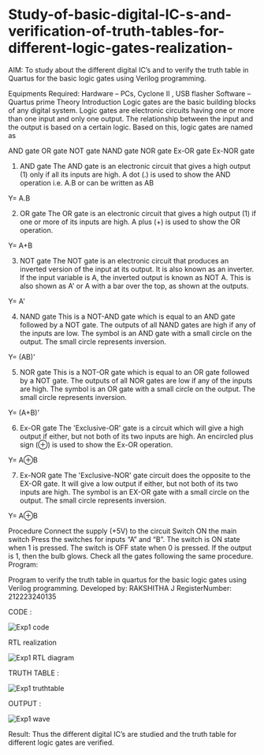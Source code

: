 # Study-of-basic-digital-IC-s-and-verification-of-truth-tables-for-different-logic-gates-realization-
 AIM:
To study about the different digital IC’s and to verify the truth table in Quartus for the basic logic gates using Verilog programming.

Equipments Required:
Hardware – PCs, Cyclone II , USB flasher
Software – Quartus prime
Theory
Introduction
Logic gates are the basic building blocks of any digital system. Logic gates are electronic circuits having one or more than one input and only one output. The relationship between the input and the output is based on a certain logic. Based on this, logic gates are named as

AND gate
OR gate
NOT gate
NAND gate
NOR gate
Ex-OR gate
Ex-NOR gate
1) AND gate
The AND gate is an electronic circuit that gives a high output (1) only if all its inputs are high. A dot (.) is used to show the AND operation i.e. A.B or can be written as AB

Y= A.B

2) OR gate
The OR gate is an electronic circuit that gives a high output (1) if one or more of its inputs are high. A plus (+) is used to show the OR operation.

Y= A+B

3) NOT gate
The NOT gate is an electronic circuit that produces an inverted version of the input at its output. It is also known as an inverter. If the input variable is A, the inverted output is known as NOT A. This is also shown as A' or A with a bar over the top, as shown at the outputs.

Y= A'

4) NAND gate
This is a NOT-AND gate which is equal to an AND gate followed by a NOT gate. The outputs of all NAND gates are high if any of the inputs are low. The symbol is an AND gate with a small circle on the output. The small circle represents inversion.

Y= (AB)’

5) NOR gate
This is a NOT-OR gate which is equal to an OR gate followed by a NOT gate. The outputs of all NOR gates are low if any of the inputs are high. The symbol is an OR gate with a small circle on the output. The small circle represents inversion.

Y= (A+B)’

6) Ex-OR gate
The 'Exclusive-OR' gate is a circuit which will give a high output if either, but not both of its two inputs are high. An encircled plus sign (⊕) is used to show the Ex-OR operation.

Y= A⊕B

7) Ex-NOR gate
The 'Exclusive-NOR' gate circuit does the opposite to the EX-OR gate. It will give a low output if either, but not both of its two inputs are high. The symbol is an EX-OR gate with a small circle on the output. The small circle represents inversion.

Y= A⊕B

Procedure
Connect the supply (+5V) to the circuit
Switch ON the main switch
Press the switches for inputs “A” and “B”. The switch is ON state when 1 is pressed. The switch is OFF state when 0 is pressed.
If the output is 1, then the bulb glows.
Check all the gates following the same procedure.
Program:

Program to verify the truth table in quartus for the basic logic gates using Verilog programming.
Developed by: RAKSHITHA J 
RegisterNumber: 212223240135

CODE :

![Exp1 code](https://github.com/Rakshithajagadeesh07/Study-of-basic-digital-IC-s-and-verification-of-truth-tables-for-different-logic-gates-realization-/assets/147081797/06ad2cda-4e54-4a42-a253-0166f421fe46)


RTL realization

![Exp1 RTL diagram](https://github.com/Rakshithajagadeesh07/Study-of-basic-digital-IC-s-and-verification-of-truth-tables-for-different-logic-gates-realization-/assets/147081797/b5dc52dc-850d-494f-bfb7-473fc765c804)

TRUTH TABLE :


![Exp1 truthtable](https://github.com/Rakshithajagadeesh07/Study-of-basic-digital-IC-s-and-verification-of-truth-tables-for-different-logic-gates-realization-/assets/147081797/56d3bfd9-e33c-4331-aaf9-1bff4c10977f)


OUTPUT :


![Exp1 wave](https://github.com/Rakshithajagadeesh07/Study-of-basic-digital-IC-s-and-verification-of-truth-tables-for-different-logic-gates-realization-/assets/147081797/537a0cdd-90fd-4a46-bcea-6951a950152b)


Result:
Thus the different digital IC’s are studied and the truth table for different logic gates are verified.
